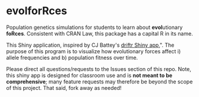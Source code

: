 # evolforRces

Population genetics simulations for students to learn about **evol**utionary **foRces**. Consistent with CRAN Law, this package has a capital R in its name.


This Shiny application, inspired by CJ Battey's [driftr Shiny app](https://github.com/cjbattey/driftR"),". The purpose of this program is to visualize how evolutionary forces affect i) allele frequencies and b) population fitness over time.

Please direct all questions/requests to the Issues section of this repo. Note, this shiny app is designed for classroom use and is **not meant to be comprehensive**; many feature requests may therefore be beyond the scope of this project. That said, fork away as needed! 
    
